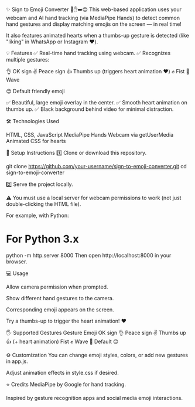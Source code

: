 ✨ Sign to Emoji Converter 🎥✋➡️😊
This web-based application uses your webcam and AI hand tracking (via MediaPipe Hands) to detect common hand gestures and display matching emojis on the screen — in real time!

It also features animated hearts when a thumbs-up gesture is detected (like "liking" in WhatsApp or Instagram ❤️).

💡 Features
✅ Real-time hand tracking using webcam.
✅ Recognizes multiple gestures:

👌 OK sign
✌️ Peace sign
👍 Thumbs up (triggers heart animation ❤️)
✊ Fist
👋 Wave

😊 Default friendly emoji

✅ Beautiful, large emoji overlay in the center.
✅ Smooth heart animation on thumbs up.
✅ Black background behind video for minimal distraction.

🛠️ Technologies Used

HTML, CSS, JavaScript
MediaPipe Hands
Webcam via getUserMedia
Animated CSS for hearts

📂 Setup Instructions
1️⃣ Clone or download this repository.

git clone https://github.com/your-username/sign-to-emoji-converter.git
cd sign-to-emoji-converter

2️⃣ Serve the project locally.

⚠️ You must use a local server for webcam permissions to work (not just double-clicking the HTML file).

For example, with Python:

# For Python 3.x
python -m http.server 8000
Then open http://localhost:8000 in your browser.

💻 Usage

Allow camera permission when prompted.

Show different hand gestures to the camera.

Corresponding emoji appears on the screen.

Try a thumbs-up to trigger the heart animation! ❤️

🖐️ Supported Gestures
Gesture	Emoji
OK sign	👌
Peace sign	✌️
Thumbs up	👍 (+ heart animation)
Fist	✊
Wave	👋
Default	😊

⚙️ Customization
You can change emoji styles, colors, or add new gestures in app.js.

Adjust animation effects in style.css if desired.

⭐ Credits
MediaPipe by Google for hand tracking.

Inspired by gesture recognition apps and social media emoji interactions.

